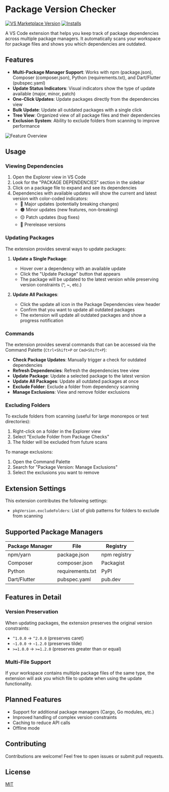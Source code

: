 # Package Version Checker

[![VS Marketplace Version](https://img.shields.io/visual-studio-marketplace/v/pkg-version.svg)](https://marketplace.visualstudio.com/items?itemName=pkg-version)
[![Installs](https://img.shields.io/visual-studio-marketplace/i/pkg-version.svg)](https://marketplace.visualstudio.com/items?itemName=pkg-version)

A VS Code extension that helps you keep track of package dependencies across multiple package managers. It automatically scans your workspace for package files and shows you which dependencies are outdated.

## Features

- **Multi-Package Manager Support**: Works with npm (package.json), Composer (composer.json), Python (requirements.txt), and Dart/Flutter (pubspec.yaml)
- **Update Status Indicators**: Visual indicators show the type of update available (major, minor, patch)
- **One-Click Updates**: Update packages directly from the dependencies view
- **Bulk Update**: Update all outdated packages with a single click
- **Tree View**: Organized view of all package files and their dependencies
- **Exclusion System**: Ability to exclude folders from scanning to improve performance

![Feature Overview](media/feature-overview.png)

## Usage

### Viewing Dependencies

1. Open the Explorer view in VS Code
2. Look for the "PACKAGE DEPENDENCIES" section in the sidebar
3. Click on a package file to expand and see its dependencies
4. Dependencies with available updates will show the current and latest version with color-coded indicators:
   - 🔴 Major updates (potentially breaking changes)
   - 🟠 Minor updates (new features, non-breaking)
   - 🟡 Patch updates (bug fixes)
   - 🔵 Prerelease versions

### Updating Packages

The extension provides several ways to update packages:

1. **Update a Single Package**:
   - Hover over a dependency with an available update
   - Click the "Update Package" button that appears
   - The package will be updated to the latest version while preserving version constraints (^, ~, etc.)

2. **Update All Packages**:
   - Click the update all icon in the Package Dependencies view header
   - Confirm that you want to update all outdated packages
   - The extension will update all outdated packages and show a progress notification

### Commands

The extension provides several commands that can be accessed via the Command Palette (`Ctrl+Shift+P` or `Cmd+Shift+P`):

- **Check Package Updates**: Manually trigger a check for outdated dependencies
- **Refresh Dependencies**: Refresh the dependencies tree view
- **Update Package**: Update a selected package to the latest version
- **Update All Packages**: Update all outdated packages at once
- **Exclude Folder**: Exclude a folder from dependency scanning
- **Manage Exclusions**: View and remove folder exclusions

### Excluding Folders

To exclude folders from scanning (useful for large monorepos or test directories):

1. Right-click on a folder in the Explorer view
2. Select "Exclude Folder from Package Checks"
3. The folder will be excluded from future scans

To manage exclusions:
1. Open the Command Palette
2. Search for "Package Version: Manage Exclusions"
3. Select the exclusions you want to remove

## Extension Settings

This extension contributes the following settings:

* `pkgVersion.excludeFolders`: List of glob patterns for folders to exclude from scanning

## Supported Package Managers

| Package Manager | File | Registry |
|----------------|------|----------|
| npm/yarn | package.json | npm registry |
| Composer | composer.json | Packagist |
| Python | requirements.txt | PyPI |
| Dart/Flutter | pubspec.yaml | pub.dev |

## Features in Detail

### Version Preservation

When updating packages, the extension preserves the original version constraints:
- `^1.0.0` → `^2.0.0` (preserves caret)
- `~1.0.0` → `~1.2.0` (preserves tilde)
- `>=1.0.0` → `>=1.2.0` (preserves greater than or equal)

### Multi-File Support

If your workspace contains multiple package files of the same type, the extension will ask you which file to update when using the update functionality.

## Planned Features

- Support for additional package managers (Cargo, Go modules, etc.)
- Improved handling of complex version constraints
- Caching to reduce API calls
- Offline mode

## Contributing

Contributions are welcome! Feel free to open issues or submit pull requests.

## License

[MIT](LICENSE) 